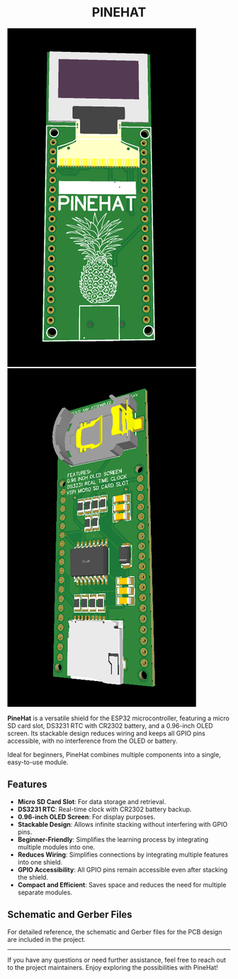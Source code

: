 <h1 align="center">PINEHAT</h1>

![PineHat 3D PCB](PINE%20HAT%20PICTURES/Screenshot%20from%202024-06-19%2018-17-41.png)
![PineHat 3D PCB](PINE%20HAT%20PICTURES/Screenshot%20from%202024-06-19%2018-17-50.png)


**PineHat** is a versatile shield for the ESP32 microcontroller, featuring a micro SD card slot, DS3231 RTC with CR2302 battery, and a 0.96-inch OLED screen. Its stackable design reduces wiring and keeps all GPIO pins accessible, with no interference from the OLED or battery.

Ideal for beginners, PineHat combines multiple components into a single, easy-to-use module.


## Features

- **Micro SD Card Slot**: For data storage and retrieval.
- **DS3231 RTC**: Real-time clock with CR2302 battery backup.
- **0.96-inch OLED Screen**: For display purposes.
- **Stackable Design**: Allows infinite stacking without interfering with GPIO pins.
- **Beginner-Friendly**: Simplifies the learning process by integrating multiple modules into one.
- **Reduces Wiring**: Simplifies connections by integrating multiple features into one shield.
- **GPIO Accessibility**: All GPIO pins remain accessible even after stacking the shield.
- **Compact and Efficient**: Saves space and reduces the need for multiple separate modules.



## Schematic and Gerber Files

For detailed reference, the schematic and Gerber files for the PCB design are included in the project.

---

If you have any questions or need further assistance, feel free to reach out to the project maintainers. Enjoy exploring the possibilities with PineHat!
